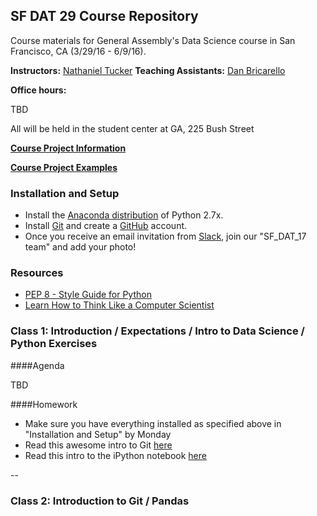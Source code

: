 ## SF DAT 29 Course Repository

Course materials for General Assembly's Data Science course in San Francisco, CA (3/29/16 - 6/9/16).

**Instructors:** [Nathaniel Tucker](http://www.knathanieltucker.com/)
**Teaching Assistants:**
[Dan Bricarello]()

**Office hours:**

TBD

All will be held in the student center at GA, 225 Bush Street

**[Course Project Information](project.md)**

**[Course Project Examples](project-examples.md)**


### Installation and Setup
* Install the [Anaconda distribution](http://continuum.io/downloads) of Python 2.7x.
* Install [Git](http://git-scm.com/book/en/v2/Getting-Started-Installing-Git) and create a [GitHub](https://github.com/) account.
* Once you receive an email invitation from [Slack](https://slack.com/), join our "SF\_DAT\_17 team" and add your photo!

### Resources
* [PEP 8 - Style Guide for Python](http://www.python.org/dev/peps/pep-0008)
* [Learn How to Think Like a Computer Scientist](http://interactivepython.org/runestone/static/thinkcspy/toc.html#t-o-c)

### Class 1: Introduction / Expectations / Intro to Data Science / Python Exercises

####Agenda

TBD

####Homework
* Make sure you have everything installed as specified above in "Installation and Setup" by Monday
* Read this awesome intro to Git [here](http://www.dataschool.io/tag/git/)
* Read this intro to the iPython notebook [here](http://www.randalolson.com/2012/05/12/a-short-demo-on-how-to-use-ipython-notebook-as-a-research-notebook/)



--

### Class 2: Introduction to Git / Pandas
